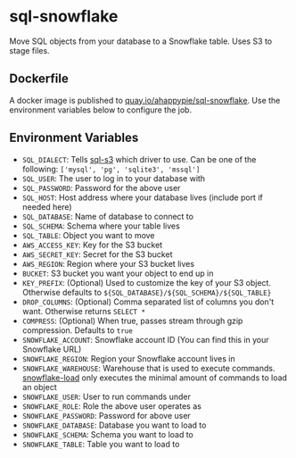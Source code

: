 # sql-snowflake
Move SQL objects from your database to a Snowflake table. Uses S3 to stage files.

## Dockerfile
A docker image is published to [quay.io/ahappypie/sql-snowflake](https://quay.io/ahappypie/sql-snowflake). Use the environment variables below to configure the job.

## Environment Variables
* `SQL_DIALECT`: Tells [sql-s3](https://github.com/ahappypie/sql-s3) which driver to use. Can be one of the following: `['mysql', 'pg', 'sqlite3', 'mssql']`
* `SQL_USER`: The user to log in to your database with
* `SQL_PASSWORD`: Password for the above user
* `SQL_HOST`: Host address where your database lives (include port if needed here)
* `SQL_DATABASE`: Name of database to connect to
* `SQL_SCHEMA`: Schema where your table lives
* `SQL_TABLE`: Object you want to move
* `AWS_ACCESS_KEY`: Key for the S3 bucket
* `AWS_SECRET_KEY`: Secret for the S3 bucket
* `AWS_REGION`: Region where your S3 bucket lives
* `BUCKET`: S3 bucket you want your object to end up in
* `KEY_PREFIX`: (Optional) Used to customize the key of your S3 object. Otherwise defaults to `${SQL_DATABASE}/${SQL_SCHEMA}/${SQL_TABLE}`
* `DROP_COLUMNS`: (Optional) Comma separated list of columns you don't want. Otherwise returns `SELECT *`
* `COMPRESS`: (Optional) When true, passes stream through gzip compression. Defaults to `true`
* `SNOWFLAKE_ACCOUNT`: Snowflake account ID (You can find this in your Snowflake URL)
* `SNOWFLAKE_REGION`: Region your Snowflake account lives in
* `SNOWFLAKE_WAREHOUSE`: Warehouse that is used to execute commands. [snowflake-load](https://github.com/ahappypie/snowflake-load) only executes the minimal amount of commands to load an object
* `SNOWFLAKE_USER`: User to run commands under
* `SNOWFLAKE_ROLE`: Role the above user operates as
* `SNOWFLAKE_PASSWORD`: Password for above user
* `SNOWFLAKE_DATABASE`: Database you want to load to
* `SNOWFLAKE_SCHEMA`: Schema you want to load to
* `SNOWFLAKE_TABLE`: Table you want to load to